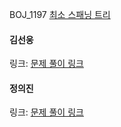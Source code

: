 BOJ_1197 [최소 스패닝 트리](https://www.acmicpc.net/problem/1197)<br>

#### 김선웅
링크: [문제 풀이 링크](https://github.com/dnd2dnd/coding-test/blob/d55864498551d7d12e975cc7a432a81b36c3d1c4/src/com/solution/baekjoon/mst/BOJ1197.java)

#### 정의진
링크: [문제 풀이 링크]()
